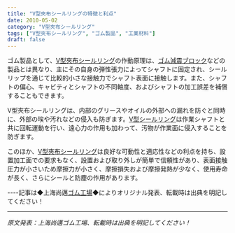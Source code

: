```yaml
---
title: "V型夾布シールリングの特徴と利点"
date: 2010-05-02
category: "V型夾布シールリング"
tags: ["V型夾布シールリング", "ゴム製品", "工業材料"]
draft: false
---
```


ゴム製品として、[V型夾布シールリング](http://www.smpolymer.com/vxingjiabumifengquan/)の作動原理は、[ゴム減震ブロック](http://www.smpolymer.com/)などの製品とは異なり、主にその自身の弾性張力によってシャフトに固定され、シールリップを通じて比較的小さな接触力でシャフト表面に接触します。また、シャフトの偏心、キャビティとシャフトの不同軸度、およびシャフトの加工誤差を補償することもできます。

V型夾布シールリングは、内部のグリースやオイルの外部への漏れを防ぐと同時に、外部の埃や汚れなどの侵入も防ぎます。[V型シールリング](http://www.smpolymer.com/)は作業シャフトと共に回転運動を行い、遠心力の作用も加わって、汚物が作業面に侵入することを防ぎます。

このほか、[V型夾布シールリング](http://www.smpolymer.com/vxingjiabumifengquan/)は良好な可動性と適応性などの利点を持ち、設置加工面での要求もなく、設置および取り外しが簡単で信頼性があり、表面接触圧力が小さいため摩擦力が小さく、摩擦損失および摩擦発熱が少なく、使用寿命が長く、さらにシールと防塵の作用があります。

----記事は◆上海尚邁[ゴム工場](http://www.smpolymer.com/)◆によりオリジナル発表、転載時は出典を明記してください！

---

*原文発表：上海尚邁ゴム工場、転載時は出典を明記してください！*